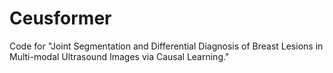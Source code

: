 # Ceusformer
Code for "Joint Segmentation and Differential Diagnosis of Breast Lesions in Multi-modal Ultrasound Images via Causal Learning."

